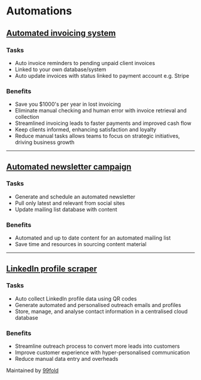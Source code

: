 # Automations  


## [Automated invoicing system](https://99foldai.github.io/automations/invoice_system/invoice_system)              

### Tasks      
- Auto invoice reminders to pending unpaid client invoices      
- Linked to your own database/system    
- Auto update invoices with status linked to payment account e.g. Stripe        

### Benefits        
- Save you $1000's per year in lost invoicing         
- Eliminate manual checking and human error with invoice retrieval and collection     
- Streamlined invoicing leads to faster payments and improved cash flow  
- Keep clients informed, enhancing satisfaction and loyalty       
- Reduce manual tasks allows teams to focus on strategic initiatives, driving business growth  


******


## [Automated newsletter campaign](https://99foldai.github.io/automations/auto_newsletter/auto_newsletter)              

### Tasks      
- Generate and schedule an automated newsletter         
- Pull only latest and relevant from social sites     
- Update mailing list database with content    

### Benefits        
- Automated and up to date content for an automated mailing list           
- Save time and resources in sourcing content material    

******


## [LinkedIn profile scraper](https://99foldai.github.io/automations/qrcode/qrcode)                  

### Tasks  
- Auto collect LinkedIn profile data using QR codes      
- Generate automated and personalised outreach emails and profiles     
- Store, manage, and analyse contact information in a centralised cloud database     

### Benefits  
- Streamline outreach process to convert more leads into customers      
- Improve customer experience with hyper-personalised communication   
- Reduce manual data entry and overheads    



<!--
<div align="center">
	<h2 style="color:#FF7E7E">Digital footprint</h2>
	<p>
		<a href="https://github.com/agevst" target="_blank">
			<img alt="W" src="https://img.shields.io/badge/GitHub-%2312100E.svg?&style=for-the-badge&logo=Github&logoColor=white" /></a>
		<a href="https://twitter.com/theage" target="_blank">
			<img alt="Twitter" src="https://img.shields.io/badge/twitter-%231DA1F2.svg?&style=for-the-badge&logo=twitter&logoColor=white" /></a>
	</p>
</div>-->

Maintained by <a href="https://github.com/99foldai">99fold</a>     



